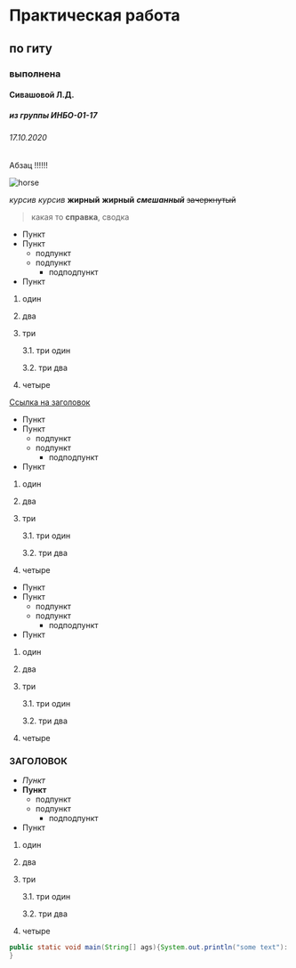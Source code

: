 # Практическая работа 
## по гиту
### выполнена
#### Сивашовой Л.Д.
##### из группы ИНБО-01-17
###### 17.10.2020
Абзац !!!!!!

![horse](https://images.unsplash.com/photo-1553284965-e2815db2e5a0?ixlib=rb-1.2.1&ixid=eyJhcHBfaWQiOjEyMDd9&auto=format&fit=crop&w=1350&q=80)

*курсив* _курсив_
**жирный** __жирный__
**_смешанный_**
~~зачеркнутый~~

> какая то **справка**, сводка

* Пункт
* Пункт
  * подпункт
  * подпункт
    * подподпункт
* Пункт


1. один
2. два
3. три

    3.1. три один

    3.2. три два
4. четыре

[Ссылка на заголовок](#заголовок)


* Пункт
* Пункт
  * подпункт
  * подпункт
    * подподпункт
* Пункт


1. один
2. два
3. три

    3.1. три один

    3.2. три два
4. четыре



* Пункт
* Пункт
  * подпункт
  * подпункт
    * подподпункт
* Пункт


1. один
2. два
3. три

    3.1. три один

    3.2. три два
4. четыре

### ЗАГОЛОВОК


* *Пункт*
* **Пункт**
  * подпункт
  * подпункт
    * подподпункт
* Пункт


1. один
2. два
3. три

    3.1. три один

    3.2. три два
4. четыре



``` java
public static void main(String[] ags){System.out.println("some text"):
}
```